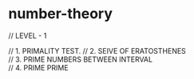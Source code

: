 # number-theory

// LEVEL - 1                     

// 1. PRIMALITY TEST. 
// 2. SEIVE OF ERATOSTHENES               
// 3. PRIME NUMBERS BETWEEN INTERVAL              
// 4. PRIME PRIME         
